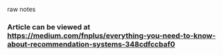 raw notes
### Article can be viewed at https://medium.com/fnplus/everything-you-need-to-know-about-recommendation-systems-348cdfccbaf0
